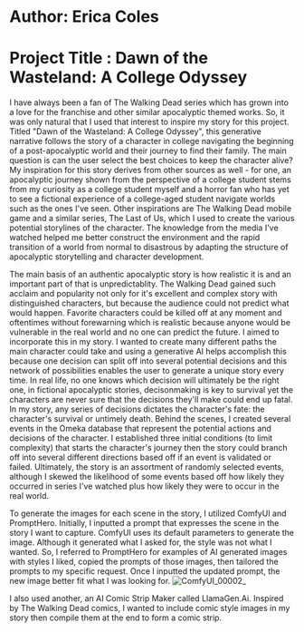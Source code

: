 # Author: Erica Coles
# Project Title : Dawn of the Wasteland: A College Odyssey

I have always been a fan of The Walking Dead series which has grown into a love for the franchise and other similar apocalyptic themed works. So, it was only natural that I used that interest to inspire my story for this project. Titled "Dawn of the Wasteland: A College Odyssey", this generative narrative follows the story of a character in college navigating the beginning of a post-apocalyptic world and their journey to find their family. The main question is can the user select the best choices to keep the character alive? My inspiration for this story derives from other sources as well - for one, an apocalyptic journey shown from the perspective of a college student stems from my curiosity as a college student myself and a horror fan who has yet to see a fictional experience of a college-aged student navigate worlds such as the ones I've seen. Other inspirations are The Walking Dead mobile game and a similar series, The Last of Us, which I used to create the various potential storylines of the character. The knowledge from the media I've watched helped me better construct the environment and the rapid transition of a world from normal to disastrous by adapting the structure of apocalyptic storytelling and character development.

The main basis of an authentic apocalyptic story is how realistic it is and an important part of that is unpredictablity. The Walking Dead gained such acclaim and popularity not only for it's excellent and complex story with distinguished characters, but because the audience could not predict what would happen. Favorite characters could be killed off at any moment and oftentimes without forewarning which is realistic because anyone would be vulnerable in the real world and no one can predict the future. I aimed to incorporate this in my story. I wanted to create many different paths the main character could take and using a generative AI helps accomplish this because one decision can split off into several potential decisions and this network of possibilities enables the user to generate a unique story every time. In real life, no one knows which decision will ultimately be the right one, in fictional apocalyptic stories, decisonmaking is key to survival yet the characters are never sure that the decisions they'll make could end up fatal. In my story, any series of decisions dictates the character's fate: the character's survival or untimely death. Behind the scenes, I created several events in the Omeka database that represent the potential actions and decisions of the character. I established three initial conditions (to limit complexity) that starts the character's journey then the story could branch off into several different directions based off if an event is validated or failed. Ultimately, the story is an assortment of randomly selected events, although I skewed the likelihood of some events based off how likely they occurred in series I've watched plus how likely they were to occur in the real world.

To generate the images for each scene in the story, I utilized ComfyUI and PromptHero. Initially, I inputted a prompt that expresses the scene in the story I want to capture. ComfyUI uses its default parameters to generate the image. Although it generated what I asked for, the style was not what I wanted. So, I referred to PromptHero for examples of AI generated images with styles I liked, copied the prompts of those images, then tailored the prompts to my specific request. Once I inputted the updated prompt, the new image better fit what I was looking for. 
![ComfyUI_00002_](https://github.com/samszo/genStory24/assets/71346948/fd98dc26-1998-48f0-b89f-96d1913d7402)

I also used another, an AI Comic Strip Maker called LlamaGen.Ai. Inspired by The Walking Dead comics, I wanted to include comic style images in my story then compile them at the end to form a comic strip.
